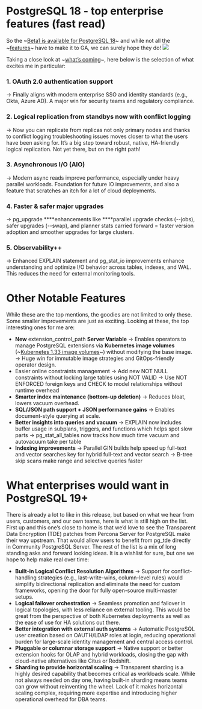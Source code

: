# PostgreSQL 18 - top enterprise features (fast read)

So the ~[Beta1 is available for PostgreSQL 18](https://www.postgresql.org/about/news/postgresql-18-beta-1-released-3070/)~ and while not all the ~[features](https://www.postgresql.org/docs/18/release-18.html)~ have to make it to GA, we can surely hope they do!
![](2025-05-27-PostgreSQL_18_-_top_enterprise_features_%28fast_read%29/2025-05-22_15-59-43%20copy%20%283%29.png)

Taking a close look at ~[what’s coming](https://www.postgresql.org/docs/18/release-18.html)~, here below is the selection of what excites me in particular:
### 1. OAuth 2.0 authentication support
→ Finally aligns with modern enterprise SSO and identity standards (e.g., Okta, Azure AD). A major win for security teams and regulatory compliance.
### 2. Logical replication from standbys now with conflict logging
→ Now you can replicate from replicas not only primary nodes and thanks to conflict logging troubleshooting issues moves closer to what the users have been asking for. It’s a big step toward robust, native, HA-friendly logical replication. Not yet there, but on the right path!
### 3. Asynchronous I/O (AIO)
→ Modern async reads improve performance, especially under heavy parallel workloads. Foundation for future IO improvements, and also a feature that scratches an itch for a lot of cloud deployments.
### 4. Faster & safer major upgrades
→ pg_upgrade ****enhancements like ****parallel upgrade checks (--jobs), safer upgrades (--swap), and planner stats carried forward = faster version adoption and smoother upgrades for large clusters.
### 5. Observability++
→ Enhanced EXPLAIN statement and pg_stat_io improvements enhance understanding and optimize I/O behavior across tables, indexes, and WAL. This reduces the need for external monitoring tools.
# Other Notable Features
While these are the top mentions, the goodies are not limited to only these. Some smaller improvements are just as exciting. Looking at these, the top interesting ones for me are:
* **New** extension_control_path **Server Variable** → Enables operators to manage PostgreSQL extensions via **Kubernetes image volumes** (~[Kubernetes 1.33 image volumes](https://kubernetes.io/blog/2025/04/29/kubernetes-v1-33-image-volume-beta/)~) without modifying the base image. → Huge win for immutable image strategies and GitOps-friendly operator design.
* Easier online constraints management → Add new NOT NULL constraints without locking large tables using NOT VALID → Use NOT ENFORCED foreign keys and CHECK to model relationships without runtime overhead
* **Smarter index maintenance (bottom-up deletion)** → Reduces bloat, lowers vacuum overhead.
* **SQL/JSON path support + JSON performance gains** → Enables document-style querying at scale.
* **Better insights into queries and vacuum** → EXPLAIN now includes buffer usage in subplans, triggers, and functions which helps spot slow parts → pg_stat_all_tables now tracks how much time vacuum and autovacuum take per table
* **Indexing improvements** → Parallel GIN builds help speed up full-text and vector searches key for hybrid full-text and vector search → B-tree skip scans make range and selective queries faster

# What enterprises would want in PostgreSQL 19+
There is already a lot to like in this release, but based on what we hear from users, customers, and our own teams, here is what is still high on the list.
First up and this one’s close to home is that we’d love to see the Transparent Data Encryption (TDE) patches from Percona Server for PostgreSQL make their way upstream. That would allow users to benefit from pg_tde directly in Community PostgreSQL Server.
The rest of the list is a mix of long standing asks and forward looking ideas. It is a wishlist for sure, but one we hope to help make real over time:
* **Built-in Logical Conflict Resolution Algorithms** → Support for conflict-handling strategies (e.g., last-write-wins, column-level rules) would simplify bidirectional replication and eliminate the need for custom frameworks, opening the door for fully open-source multi-master setups.
* **Logical failover orchestration** → Seamless promotion and failover in logical topologies, with less reliance on external tooling. This would be great from the perspective of both Kubernetes deployments as well as the ease of use for HA solutions out there.
* **Better integration with external auth systems** → Automatic PostgreSQL user creation based on OAUTH/LDAP roles at login, reducing operational burden for large-scale identity management and central access control.
* **Pluggable or columnar storage support** → Native support or better extension hooks for OLAP and hybrid workloads, closing the gap with cloud-native alternatives like Citus or Redshift.
* **Sharding to provide horizontal scaling** → Transparent sharding is a highly desired capability that becomes critical as workloads scale. While not always needed on day one, having built-in sharding means teams can grow without reinventing the wheel. Lack of it makes horizontal scaling complex, requiring more expertise and introducing higher operational overhead for DBA teams.


